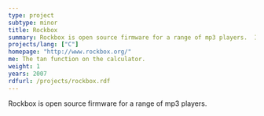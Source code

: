 ```yaml
---
type: project
subtype: minor
title: Rockbox
summary: Rockbox is open source firmware for a range of mp3 players.  I contributed some code to the calculator app on the firmware.
projects/lang: ["C"]
homepage: "http://www.rockbox.org/"
me: The tan function on the calculator.
weight: 1
years: 2007
rdfurl: /projects/rockbox.rdf
---
```

Rockbox is open source firmware for a range of mp3 players.